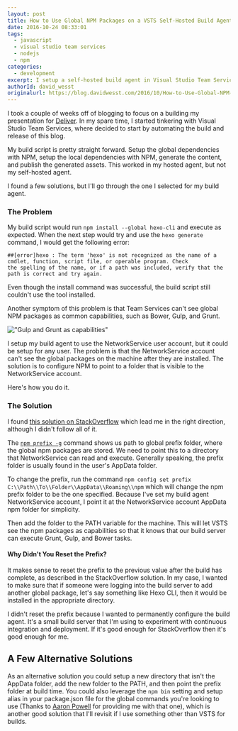 ```yaml
---
layout: post
title: How to Use Global NPM Packages on a VSTS Self-Hosted Build Agent
date: 2016-10-24 08:33:01
tags:
  - javascript
  - visual studio team services
  - nodejs
  - npm
categories:
  - development
excerpt: I setup a self-hosted build agent in Visual Studio Team Services. My build installed global NPM packages, but the tasks that used them later on in the script would fail because they were unable to use them. This post describes what I did to get them working.
authorId: david_wesst
originalurl: https://blog.davidwesst.com/2016/10/How-to-Use-Global-NPM-Packages-on-a-VSTS-Self-Hosted-Build-Agent/
---
```


I took a couple of weeks off of blogging to focus on a building my presentation for [Deliver](http://www.prdcdeliver.com/). In my spare time, I started tinkering with Visual Studio Team Services, where decided to start by automating the build and release of this blog.

My build script is pretty straight forward. Setup the global dependencies with NPM, setup the local dependencies with NPM, generate the content, and publish the generated assets. This worked in my hosted agent, but not my self-hosted agent.

I found a few solutions, but I'll go through the one I selected for my build agent.

### The Problem
My build script would run `npm install --global hexo-cli` and execute as expected. When the next step would try and use the `hexo generate` command, I would get the following error:

```
##[error]hexo : The term 'hexo' is not recognized as the name of a cmdlet, function, script file, or operable program. Check 
the spelling of the name, or if a path was included, verify that the path is correct and try again.
```

Even though the install command was successful, the build script still couldn't use the tool installed.

Another symptom of this problem is that Team Services can't see global NPM packages as common capabilities, such as Bower, Gulp, and Grunt.

!["Gulp and Grunt as capabilities"](http://i.imgur.com/pkLEzkEl.png)

I setup my build agent to use the NetworkService user account, but it could be setup for any user. The problem is that the NetworkService account can't see the global packages on the machine after they are installed. The solution is to configure NPM to point to a folder that is visible to the NetworkService account.

Here's how you do it.

### The Solution
I found [this solution on StackOverflow](http://stackoverflow.com/questions/38570209/making-global-npm-packages-available-to-all-users-on-windows-2012-server) which lead me in the right direction, although I didn't follow all of it.

The [`npm prefix -g`](https://docs.npmjs.com/cli/prefix) command shows us path to global prefix folder, where the global npm packages are stored. We need to point this to a directory that NetworkService can read and execute. Generally speaking, the prefix folder is usually found in the user's AppData folder.

To change the prefix, run the command `npm config set prefix C:\\Path\\To\\Folder\\AppData\\Roaming\\npm` which will change the npm prefix folder to be the one specified. Because I've set my build agent NetworkService account, I point it at the NetworkService account AppData npm folder for simplicity.

Then add the folder to the PATH variable for the machine. This will let VSTS see the npm packages as capabilities so that it knows that our build server can execute Grunt, Gulp, and Bower tasks.

#### Why Didn't You Reset the Prefix?
It makes sense to reset the prefix to the previous value after the build has complete, as described in the StackOverflow solution. In my case, I wanted to make sure that if someone were logging into the build server to add another global package, let's say something like Hexo CLI, then it would be installed in the appropriate directory.

I didn't reset the prefix because I wanted to permanently configure the build agent. It's a small build server that I'm using to experiment with continuous integration and deployment. If it's good enough for StackOverflow then it's good enough for me.

## A Few Alternative Solutions
As an alternative solution you could setup a new directory that isn't the AppData folder, add the new folder to the PATH, and then point the prefix folder at build time. You could also leverage the `npm bin` setting and setup alias in your package.json file for the global commands you're looking to use (Thanks to [Aaron Powell](http://www.aaron-powell.com/) for providing me with that one), which is another good solution that I'll revisit if I use something other than VSTS for builds.